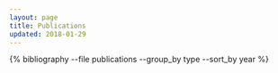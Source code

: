 ```yaml
---
layout: page
title: Publications
updated: 2018-01-29
---
```


{% bibliography 
    --file publications 
    --group_by type 
    --sort_by year %}